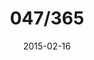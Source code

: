 ---
title:  "047/365"
date:   2015-02-16
thumbnail-path: "thumbnails/thumbnail-47.jpg"
full-path: "full-size/full-size-47.jpg"
short-description: ""
---